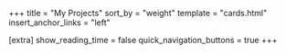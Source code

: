 +++
title = "My Projects"
sort_by = "weight"
template = "cards.html"
insert_anchor_links = "left"

[extra]
show_reading_time = false
quick_navigation_buttons = true
+++
